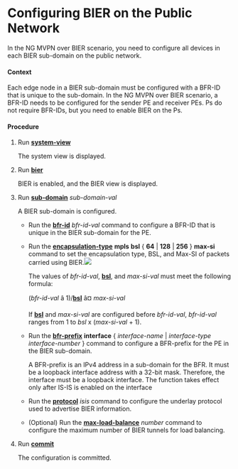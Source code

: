 Configuring BIER on the Public Network
======================================

In the NG MVPN over BIER scenario, you need to configure all devices in each BIER sub-domain on the public network.

#### Context

Each edge node in a BIER sub-domain must be configured with a BFR-ID that is unique to the sub-domain. In the NG MVPN over BIER scenario, a BFR-ID needs to be configured for the sender PE and receiver PEs. Ps do not require BFR-IDs, but you need to enable BIER on the Ps.


#### Procedure

1. Run [**system-view**](cmdqueryname=system-view)
   
   
   
   The system view is displayed.
2. Run [**bier**](cmdqueryname=bier)
   
   
   
   BIER is enabled, and the BIER view is displayed.
3. Run [**sub-domain**](cmdqueryname=sub-domain) *sub-domain-val*
   
   
   
   A BIER sub-domain is configured.
   
   
   
   * Run the [**bfr-id**](cmdqueryname=bfr-id) *bfr-id-val* command to configure a BFR-ID that is unique in the BIER sub-domain for the PE.
   * Run the [**encapsulation-type**](cmdqueryname=encapsulation-type) **mpls** **bsl** { **64** | **128** | **256** } **max-si** command to set the encapsulation type, BSL, and Max-SI of packets carried using BIER.![](../../../../public_sys-resources/note_3.0-en-us.png) 
     
     The values of *bfr-id-val*, [**bsl**](cmdqueryname=bsl), and *max-si-val* must meet the following formula:
     
     (*bfr-id-val* â 1)/[**bsl**](cmdqueryname=bsl) â¤ *max-si-val*
     
     If [**bsl**](cmdqueryname=bsl) and *max-si-val* are configured before *bfr-id-val*, *bfr-id-val* ranges from 1 to *bsl* x (*max-si-val* + 1).
   * Run the [**bfr-prefix**](cmdqueryname=bfr-prefix) **interface** { *interface-name* | *interface-type* *interface-number* } command to configure a BFR-prefix for the PE in the BIER sub-domain.
     
     A BFR-prefix is an IPv4 address in a sub-domain for the BFR. It must be a loopback interface address with a 32-bit mask. Therefore, the interface must be a loopback interface. The function takes effect only after IS-IS is enabled on the interface
   * Run the [**protocol**](cmdqueryname=protocol) *isis* command to configure the underlay protocol used to advertise BIER information.
   * (Optional) Run the [**max-load-balance**](cmdqueryname=max-load-balance) *number* command to configure the maximum number of BIER tunnels for load balancing.
4. Run [**commit**](cmdqueryname=commit)
   
   
   
   The configuration is committed.